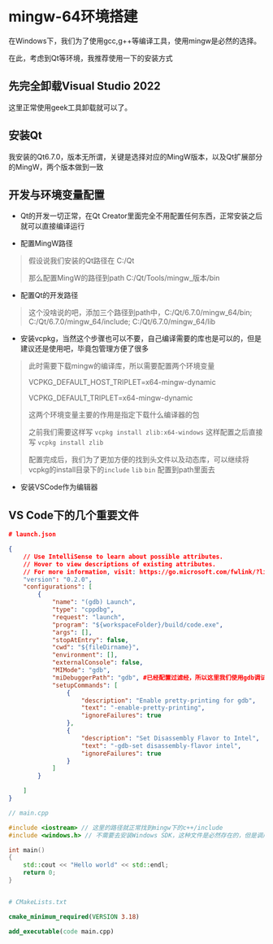 # mingw-64环境搭建

在Windows下，我们为了使用gcc,g++等编译工具，使用mingw是必然的选择。

在此，考虑到Qt等环境，我推荐使用一下的安装方式

## 先完全卸载Visual Studio 2022

这里正常使用geek工具卸载就可以了。

## 安装Qt

我安装的Qt6.7.0，版本无所谓，关键是选择对应的MingW版本，以及Qt扩展部分的MingW，两个版本做到一致

## 开发与环境变量配置

* Qt的开发一切正常，在Qt Creator里面完全不用配置任何东西，正常安装之后就可以直接编译运行

* 配置MingW路径

>
> 假设说我们安装的Qt路径在 C:/Qt
>
> 那么配置MingW的路径到path C:/Qt/Tools/mingw_版本/bin
>

* 配置Qt的开发路径

>
> 这个没啥说的吧，添加三个路径到path中，C:/Qt/6.7.0/mingw_64/bin; C:/Qt/6.7.0/mingw_64/include; C:/Qt/6.7.0/mingw_64/lib
>

* 安装vcpkg，当然这个步骤也可以不要，自己编译需要的库也是可以的，但是建议还是使用吧，毕竟包管理方便了很多

>
> 此时需要下载mingw的编译库，所以需要配置两个环境变量
>
> VCPKG_DEFAULT_HOST_TRIPLET=x64-mingw-dynamic
>
> VCPKG_DEFAULT_TRIPLET=x64-mingw-dynamic
>
> 这两个环境变量主要的作用是指定下载什么编译器的包
>
> 之前我们需要这样写 `vcpkg install zlib:x64-windows` 这样配置之后直接写 `vcpkg install zlib`
>
> 配置完成后，我们为了更加方便的找到头文件以及动态库，可以继续将vcpkg的install目录下的`include` `lib` `bin` 配置到path里面去

* 安装VSCode作为编辑器

## VS Code下的几个重要文件

```json
# launch.json

{
    // Use IntelliSense to learn about possible attributes.
    // Hover to view descriptions of existing attributes.
    // For more information, visit: https://go.microsoft.com/fwlink/?linkid=830387
    "version": "0.2.0",
    "configurations": [
        {
            "name": "(gdb) Launch",
            "type": "cppdbg",
            "request": "launch",
            "program": "${workspaceFolder}/build/code.exe",
            "args": [],
            "stopAtEntry": false,
            "cwd": "${fileDirname}",
            "environment": [],
            "externalConsole": false,
            "MIMode": "gdb",
            "miDebuggerPath": "gdb", #已经配置过滤经，所以这里我们使用gdb调试
            "setupCommands": [
                {
                    "description": "Enable pretty-printing for gdb",
                    "text": "-enable-pretty-printing",
                    "ignoreFailures": true
                },
                {
                    "description": "Set Disassembly Flavor to Intel",
                    "text": "-gdb-set disassembly-flavor intel",
                    "ignoreFailures": true
                }
            ]
        }

    ]
}

```

```C++
// main.cpp

#include <iostream> // 这里的路径就正常找到mingw下的c++/include
#include <windows.h> // 不需要去安装Windows SDK，这种文件是必然存在的，但是调用Windows API是否有影响，后续测试

int main()
{
    std::cout << "Hello world" << std::endl;
    return 0;
}

```

```cmake

# CMakeLists.txt

cmake_minimum_required(VERSION 3.18)

add_executable(code main.cpp)

```
